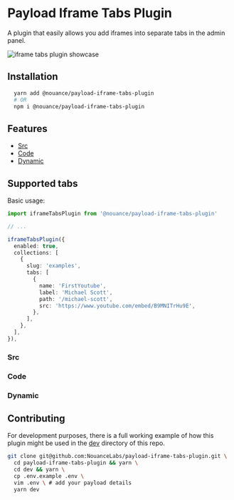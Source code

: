# Payload Iframe Tabs Plugin

A plugin that easily allows you add iframes into separate tabs in the admin panel.

![iframe tabs plugin showcase](https://s3.madewithpayload.com/iframepluginshowcase.gif)

## Installation

```bash
  yarn add @nouance/payload-iframe-tabs-plugin
  # OR
  npm i @nouance/payload-iframe-tabs-plugin
```

## Features

- [Src](#src)
- [Code](#code)
- [Dynamic](#dynamic)

## Supported tabs

Basic usage:

```ts
import iframeTabsPlugin from '@nouance/payload-iframe-tabs-plugin'

// ...

iframeTabsPlugin({
  enabled: true,
  collections: [
    {
      slug: 'examples',
      tabs: [
        {
          name: 'FirstYoutube',
          label: 'Michael Scott',
          path: '/michael-scott',
          src: 'https://www.youtube.com/embed/B9MNITrHu9E',
        },
      ],
    },
  ],
}),
```

### Src

### Code

### Dynamic


## Contributing

For development purposes, there is a full working example of how this plugin might be used in the [dev](./dev) directory of this repo.

```bash
git clone git@github.com:NouanceLabs/payload-iframe-tabs-plugin.git \
  cd payload-iframe-tabs-plugin && yarn \
  cd dev && yarn \
  cp .env.example .env \
  vim .env \ # add your payload details
  yarn dev
```
